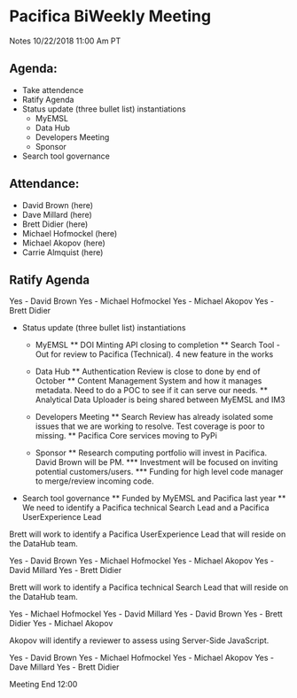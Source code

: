 # Pacifica BiWeekly Meeting
Notes 10/22/2018 11:00 Am PT

## Agenda:

* Take attendence
* Ratify Agenda
* Status update (three bullet list) instantiations
  * MyEMSL 
  * Data Hub 
  * Developers Meeting
  * Sponsor
* Search tool governance


## Attendance:
* David Brown (here)
* Dave Millard (here)
* Brett Didier (here)
* Michael Hofmockel (here)
* Michael Akopov (here)
* Carrie Almquist (here)

## Ratify Agenda

Yes - David Brown
Yes - Michael Hofmockel
Yes - Michael Akopov
Yes - Brett Didier

* Status update (three bullet list) instantiations
  * MyEMSL
  ** DOI Minting API closing to completion
  ** Search Tool - Out for review to Pacifica (Technical). 4 new feature in the works

  * Data Hub
  ** Authentication Review is close to done by end of October
  ** Content Management System and how it manages metadata. Need to do a POC to see if it can serve our needs.
  ** Analytical Data Uploader is being shared between MyEMSL and IM3
  * Developers Meeting
  ** Search Review has already isolated some issues that we are working to resolve. Test coverage is poor to missing.
  ** Pacifica Core services moving to PyPi
  * Sponsor
  ** Research computing portfolio will invest in Pacifica. David Brown will be PM.
  *** Investment will be focused on inviting potential customers/users.
  *** Funding for high level code manager to merge/review incoming code.


* Search tool governance
** Funded by MyEMSL and Pacifica last year
** We need to identify a Pacifica technical Search Lead and a Pacifica UserExperience Lead

Brett will work to identify a Pacifica UserExperience Lead that will reside on the DataHub team.

Yes - David Brown
Yes - Michael Hofmockel
Yes - Michael Akopov
Yes - David Millard
Yes - Brett Didier

Brett will work to identify a Pacifica technical Search Lead that will reside on the DataHub team.

Yes - Michael Hofmockel
Yes - David Millard
Yes - David Brown
Yes - Brett Didier
Yes - Michael Akopov

Akopov will identify a reviewer to assess using Server-Side JavaScript.

Yes - David Brown
Yes - Michael Hofmockel
Yes - Michael Akopov
Yes - Dave Millard
Yes - Brett Didier

Meeting End 12:00